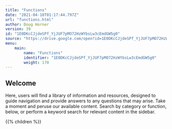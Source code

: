 ```yaml
---
title: "Functions"
date: "2021-04-18T01:17:44.797Z"
url: "functions.html"
author: Doug Horner
version: 39
id: "1E0DKcCJjdeSPf_YjJUF7pMO72HzWYbsLw3cEmdGW5g0"
source: "https://drive.google.com/open?id=1E0DKcCJjdeSPf_YjJUF7pMO72HzWYbsLw3cEmdGW5g0"
menu:
    main:
        name: "Functions"
        identifier: "1E0DKcCJjdeSPf_YjJUF7pMO72HzWYbsLw3cEmdGW5g0"
        weight: 170
---
```

## Welcome

Here, users will find a library of information and resources, designed to guide navigation and provide answers to any questions that may arise. Take a moment and peruse our available content. Search by category or function, below, or perform a keyword search for relevant content in the sidebar.

{{% children %}}

